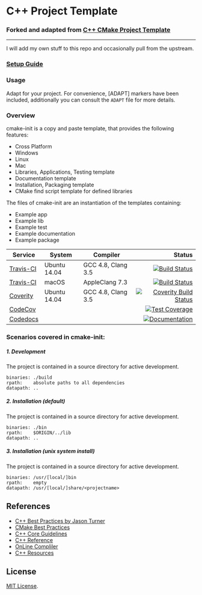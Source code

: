 # C++ Project Template
### Forked and adapted from   [ C++ CMake Project Template](https://github.com/cginternals/cmake-init)
----
I will add my own stuff to this repo and occasionally pull from the upstream.
### [Setup Guide](https://github.com/cginternals/cmake-init/wiki/Setup-Guide)
### Usage
Adapt for your project. For convenience, [ADAPT] markers have been included,
additionally you can consult the `ADAPT` file for more details.

### Overview
cmake-init is a copy and paste template, that provides the following features:
 * Cross Platform
 * Windows
 * Linux
 * Mac
 * Libraries, Applications, Testing template
 * Documentation template
 * Installation, Packaging template
 * CMake find script template for defined libraries

The files of cmake-init are an instantiation of the templates containing:
  * Example app
  * Example lib
  * Example test
  * Example documentation
  * Example package

| Service | System | Compiler | Status |
| ------- | ------ | -------- | -----: |
|  [Travis-CI](https://travis-ci.org/drumaddict/cmake-init) | Ubuntu 14.04 | GCC 4.8, Clang 3.5 | [![Build Status](https://travis-ci.org/drumaddict/cmake-init.svg?branch=master)](https://travis-ci.org/drumaddict/cmake-init) |
|  [Travis-CI](https://travis-ci.org/drumaddict/cmake-init) | macOS | AppleClang 7.3 | [![Build Status](https://travis-ci.org/drumaddict/cmake-init.svg?branch=master)](https://travis-ci.org/drumaddict/cmake-init) |
|  [Coverity](https://scan.coverity.com/projects/drumaddict-cmake-init) | Ubuntu 14.04 | GCC 4.8, Clang 3.5 | [![Coverity Build Status](https://scan.coverity.com/projects/13112/badge.svg)](https://scan.coverity.com/projects/drumaddict-cmake-init) |
|  [CodeCov](https://codecov.io/gh/drumaddict/cmake-init) |   |  | [![Test Coverage](https://codecov.io/gh/drumaddict/cmake-init/branch/master/graph/badge.svg)](https://codecov.io/gh/drumaddict/cmake-init) |
|  [Codedocs](https://codedocs.xyz/drumaddict/cmake-init/) |    |   | [![Documentation](https://codedocs.xyz/drumaddict/cmake-init.svg)](https://codedocs.xyz/drumaddict/cmake-init/) |

###  Scenarios covered in cmake-init:

##### 1.  Development
The project is contained in a source directory for active development.

```
binaries: ./build
rpath:    absolute paths to all dependencies
datapath: ..
```
##### 2.  Installation (default)
The project is contained in a source directory for active development.
```
binaries: ./bin
rpath:    $ORIGIN/../lib
datapath: ..
```

##### 3.  Installation (unix system install)
The project is contained in a source directory for active development.
```
binaries: /usr/[local/]bin
rpath:    empty
datapath: /usr/[local/]share/<projectname>
```

## References
* [C++ Best Practices by Jason Turner](https://lefticus.gitbooks.io/cpp-best-practices/content/)
* [CMake  Best Practices]( https://github.com/boostcon/cppnow_presentations_2017/blob/master/05-19-2017_friday/effective_cmake__daniel_pfeifer__cppnow_05-19-2017.pdf)
* [C++ Core Guidelines](https://github.com/isocpp/CppCoreGuidelines/blob/master/CppCoreGuidelines.md#Rf-inline)
* [C++ Reference](http://en.cppreference.com/w/)
* [OnLine Compliler](https://www.onlinegdb.com/online_c++_compiler)
* [C++ Resources](https://github.com/fffaraz/awesome-cpp)


## License
 [MIT License](http://opensource.org/licenses/MIT).

